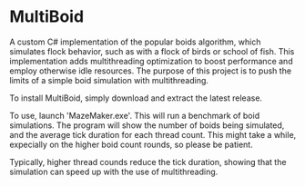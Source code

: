 # MultiBoid
A custom C# implementation of the popular boids algorithm, which simulates flock behavior, such as with a flock of birds or
school of fish. This implementation adds multithreading optimization to boost performance and employ otherwise idle resources. The purpose of this project is to push the limits of a simple boid simulation with multithreading.

To install MultiBoid, simply download and extract the latest release.

To use, launch 'MazeMaker.exe'. This will run a benchmark of boid simulations. The program will show the number of boids being simulated, and the average tick duration for each thread count. This might take a while, expecially on the higher boid count rounds, so please be patient. 

Typically, higher thread counds reduce the tick duration, showing that the simulation can speed up with the use of multithreading.